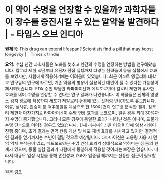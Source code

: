 # 이 약이 수명을 연장할 수 있을까? 과학자들이 장수를 증진시킬 수 있는 알약을 발견하다 | - 타임스 오브 인디아

**원제목:** This drug can extend lifespan? Scientists find a pill that may boost longevity | - Times of India

**요약:** 수십 년간 과학자들은 노화를 늦추고 인간의 수명을 연장하는 방법을 연구해왔습니다.  칼로리 제한 식단부터 유전자 편집 실험까지 다양한 전략들이 동물 실험에서 효과를 보였지만, 사람에게 적용하기에는 어려움이 있었습니다. 최근 이스트 앵글리아 대학교 연구팀의 연구에 따르면, 기존 약물의 병용이 실용적인 대안이 될 수 있다는 가능성이 제시되었습니다.  FDA 승인 약물인 라파마이신과 메트포르민이 칼로리 제한과 유사한 효과를 내어 수명을 연장할 수 있다는 연구 결과가 나왔습니다.  이 약물들은 신체의 영양소 감지 경로에 작용하여 세포가 저칼로리 환경에 있는 것처럼 반응하도록 유도합니다.  어류, 설치류, 원숭이 등 척추동물을 대상으로 한 160여 건의 연구를 분석한 결과, 칼로리 제한과 마찬가지로 라파마이신이 수명 연장 효과를 보였으며, 일부 경우 최대 30%까지 수명이 증가했습니다.  그러나 모든 경우에 동일한 효과가 나타난 것은 아니며, 드물게 수명 단축으로 이어진 경우도 있었습니다.  현재 라파마이신을 이용한 인체 임상 시험이 진행 중이며, 초기 결과는 면역 반응 개선 및 세포 재생 효과를 시사하고 있지만,  결정적인 결과를 얻기까지는 수년이 걸릴 것으로 예상됩니다. 라파마이신은 고용량 사용 시 면역 억제 부작용이 있고, 메트포르민은 수명 연장 효과가 상대적으로 약하다는 점 등의 한계가 있으며, 동물 실험 결과가 사람에게 동일하게 적용될 것이라는 보장은 없습니다. 따라서 대규모 임상 시험을 통해 안전성과 효과가 입증될 때까지는 신중한 접근이 필요합니다.

[원문 링크](https://timesofindia.indiatimes.com/life-style/health-fitness/health-news/this-drug-can-extend-lifespan-scientists-find-a-pill-that-may-boost-longevity/articleshow/122809479.cms)
